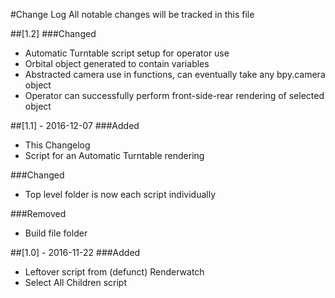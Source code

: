#Change Log
All notable changes will be tracked in this file

##[1.2]
###Changed
- Automatic Turntable script setup for operator use
- Orbital object generated to contain variables
- Abstracted camera use in functions, can eventually take any bpy.camera object
- Operator can successfully perform front-side-rear rendering of selected object

##[1.1] - 2016-12-07
###Added
- This Changelog
- Script for an Automatic Turntable rendering

###Changed
- Top level folder is now each script individually

###Removed
- Build file folder

##[1.0] - 2016-11-22
###Added
- Leftover script from (defunct) Renderwatch
- Select All Children script
